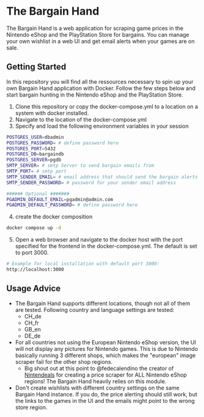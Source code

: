 # The Bargain Hand
The Bargain Hand is a web application for scraping game prices in the Nintendo eShop and the PlayStation Store for bargains. You can manage your own wishlist in a web UI and get email alerts when your games are on sale.
## Getting Started
In this repository you will find all the ressources necessary to spin up your own Bargain Hand application with Docker. Follow the few steps below and start bargain hunting in the Nintendo eShop and the PlayStation Store.

1. Clone this repository or copy the docker-compose.yml to a location on a system with docker installed.
2. Navigate to the location of the docker-compose.yml
3. Specify and load the following environment variables in your session
```bash
POSTGRES_USER=dbadmin
POSTGRES_PASSWORD= # define password here
POSTGRES_PORT=5432
POSTGRES_DB=bargaindb
POSTGRES_SERVER=pgdb
SMTP_SERVER= # smtp Server to send bargain emails from
SMTP_PORT= # smtp port
SMTP_SENDER_EMAIL= # email address that should send the bargain alerts
SMTP_SENDER_PASSWORD= # password for your sender email address

###### Optional #######
PGADMIN_DEFAULT_EMAIL=pgadmin@admin.com
PGADMIN_DEFAULT_PASSWORD= # define password here
```
4. create the docker composition
```bash
docker compose up -d
```
5. Open a web browser and navigate to the docker host with the port specified for the frontend in the docker-compose.yml. The default is set to port 3000.
```bash
# Example for local installation with default port 3000:
http://localhost:3000
```
## Usage Advice
* The Bargain Hand supports different locations, though not all of them are tested. Following country and language settings are tested:
    - CH_de
    - CH_fr
    - GB_en
    - DE_de
* For all countries not using the European Nintendo eShop version, the UI will not display any pictures for Nintendo games. This is due to Nintendo basically running 3 different shops, which makes the "european" image scraper fail for the other shop regions. 
    - Big shout out at this point to @fedecalendino the creator of [Nintendeals](https://pypi.org/project/nintendeals/) for creating a price scraper for ALL Nintendo eShop regions! The Bargain Hand heavily relies on this module.
* Don't create wishlists with different country settings on the same Bargain Hand instance. If you do, the price alerting should still work, but the links to the games in the UI and the emails might point to the wrong store region.
